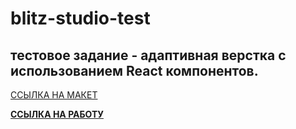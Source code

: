 # blitz-studio-test
## тестовое задание - адаптивная верстка с использованием React компонентов.
[ССЫЛКА НА МАКЕТ](https://yadi.sk/i/9ljmuTkMrUDMJ)

**[ССЫЛКА НА РАБОТУ](https://smaginalexander.github.io/blitz-studio-test/.)**
